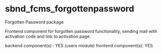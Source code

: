 sbnd_fcms_forgottenpassword
===========================

Forgotten Password package

Frontend component for forgotten password functionality, sending mail with activation code and link to activation page. 

backend component(s) : YES (users module) 
frontend component(s): YES 
